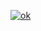 [![ok](https://github-readme-stats.vercel.app/api?username=anuraghazra)](https://www.tomorrowtides.com/j2213.html)
